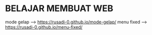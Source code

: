 # BELAJAR MEMBUAT WEB

mode gelap --> https://rusadi-0.github.io/mode-gelap/
menu fixed --> https://rusadi-0.github.io/menu-fixed/
